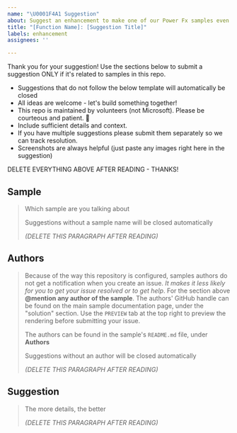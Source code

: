 ```yaml
---
name: "\U0001F4A1 Suggestion"
about: Suggest an enhancement to make one of our Power Fx samples even better
title: "[Function Name]: [Suggestion Title]"
labels: enhancement
assignees: ''

---
```


Thank you for your suggestion! Use the sections below to submit a suggestion ONLY if it's related to samples in this repo.

- Suggestions that do not follow the below template will automatically be closed
- All ideas are welcome - let's build something together!
- This repo is maintained by volunteers (not Microsoft). Please be courteous and patient. 🙂
- Include sufficient details and context.
- If you have multiple suggestions please submit them separately so we can track resolution.
- Screenshots are always helpful (just paste any images right here in the suggestion)

DELETE EVERYTHING ABOVE AFTER READING - THANKS!

## Sample 
> Which sample are you talking about
>
> Suggestions without a sample name will be closed automatically 
>
> _(DELETE THIS PARAGRAPH AFTER READING)_


## Authors

> Because of the way this repository is configured, samples authors do not get a notification when you create an issue. *It makes it less likely for you to get your issue resolved or to get help*. For the section above **@mention any author of the sample**. The authors' GitHub handle can be found on the main sample documentation page, under the "solution" section. Use the `PREVIEW` tab at the top right to preview the rendering before submitting your issue.
> 
> The authors can be found in the sample's `README.md` file, under **Authors**
>
> Suggestions without an author will be closed automatically 
>
> _(DELETE THIS PARAGRAPH AFTER READING)_

## Suggestion 

> The more details, the better
>
> _(DELETE THIS PARAGRAPH AFTER READING)_
